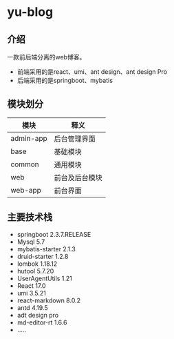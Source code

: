 # yu-blog

## 介绍
一款前后端分离的web博客。
- 前端采用的是react、umi、ant design、ant design Pro
- 后端采用的是springboot、mybatis

## 模块划分
| 模块        | 释义      |
|-----------|---------|
| admin-app | 后台管理界面  |
| base      | 基础模块    |
| common    | 通用模块    |
| web       | 前台及后台模块 |
| web-app   | 前台界面    |


## 主要技术栈
- springboot 2.3.7.RELEASE
- Mysql 5.7
- mybatis-starter 2.1.3
- druid-starter 1.2.8
- lombok 1.18.12
- hutool 5.7.20
- UserAgentUtils 1.21
- React 17.0
- umi 3.5.21
- react-markdown 8.0.2
- antd 4.19.5
- adt design pro
- md-editor-rt 1.6.6
- .....


